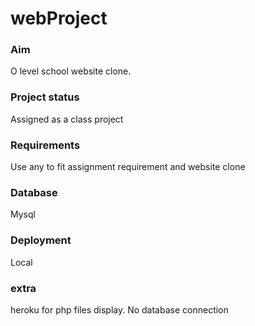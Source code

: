 # webProject

### Aim
O level school website clone.
### Project status
Assigned as a class project
### Requirements
Use any to fit assignment requirement and website clone
### Database
Mysql
### Deployment
Local
### extra
heroku for php files display. No database connection
